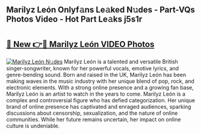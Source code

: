 ## Marilyz León Onlyf𝚊ns Le𝚊ked N𝚞des - Part-VQs Photos Video - Hot Part Le𝚊ks j5s1r

# <h2><a href="http://ab8220.deff.icu/?id=Marilyz+Le%c3%b3n">🔗 New 👉🔴 Marilyz León VIDEO Photos</a></h2>

[![Marilyz León N𝚞des](https://i.imgur.com/rIISA9y.gif)](http://ab8220.deff.icu/?id=Marilyz+Le%c3%b3n)
Marilyz León is a talented and versatile British singer-songwriter, known for her powerful vocals, emotive lyrics, and genre-bending sound. Born and raised in the UK, Marilyz León has been making waves in the music industry with her unique blend of pop, rock, and electronic elements. With a strong online presence and a growing fan base, Marilyz León is an artist to watch in the years to come. Marilyz León is a complex and controversial figure who has defied categorization. Her unique brand of online presence has captivated and enraged audiences, sparking discussions about censorship, sexualization, and the nature of online communities. While her future remains uncertain, her impact on online culture is undeniable.
